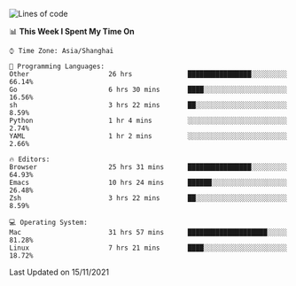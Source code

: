 <!--START_SECTION:waka-->
![Lines of code](https://img.shields.io/badge/From%20Hello%20World%20I%27ve%20Written-34469%20lines%20of%20code-blue)

📊 **This Week I Spent My Time On** 

```text
⌚︎ Time Zone: Asia/Shanghai

💬 Programming Languages: 
Other                    26 hrs              ████████████████░░░░░░░░░   66.14% 
Go                       6 hrs 30 mins       ████░░░░░░░░░░░░░░░░░░░░░   16.56% 
sh                       3 hrs 22 mins       ██░░░░░░░░░░░░░░░░░░░░░░░   8.59% 
Python                   1 hr 4 mins         ░░░░░░░░░░░░░░░░░░░░░░░░░   2.74% 
YAML                     1 hr 2 mins         ░░░░░░░░░░░░░░░░░░░░░░░░░   2.66%

🔥 Editors: 
Browser                  25 hrs 31 mins      ████████████████░░░░░░░░░   64.93% 
Emacs                    10 hrs 24 mins      ██████░░░░░░░░░░░░░░░░░░░   26.48% 
Zsh                      3 hrs 22 mins       ██░░░░░░░░░░░░░░░░░░░░░░░   8.59%

💻 Operating System: 
Mac                      31 hrs 57 mins      ████████████████████░░░░░   81.28% 
Linux                    7 hrs 21 mins       ████░░░░░░░░░░░░░░░░░░░░░   18.72%

```


 Last Updated on 15/11/2021
<!--END_SECTION:waka-->
